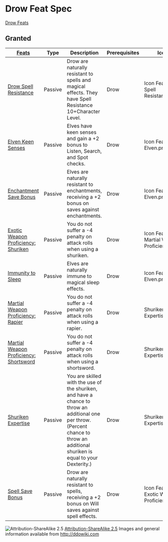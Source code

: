# Drow Feat Spec

[Drow Feats](http://ddowiki.com/page/Category:Drow_feats)

## Granted

|[ ][grantedFeats] [Feats][result] | Type | Description | Prerequisites | Icon |
|----------------------------------------|--------|----|----|---|
|[Drow Spell Resistance](http://ddowiki.com/page/Drow_Spell_Resistance)| Passive | Drow are naturally resistant to spells and magical effects. They have Spell Resistance 10+Character Level. | Drow | Icon Feat Drow Spell Resistance.png |
|[Elven Keen Senses](http://ddowiki.com/page/Elven_Keen_Senses)| Passive |    Elves have keen senses and gain a +2 bonus to Listen, Search, and Spot checks. | Drow | Icon Feat Elven.png|
|[Enchantment Save Bonus](http://ddowiki.com/page/Enchantment_Save_Bonus)| Passive |    Elves are naturally resistant to enchantments, receiving a +2 bonus on saves against enchantments. | Drow | Icon Feat Elven.png|
|[ Exotic Weapon Proficiency: Shuriken](http://ddowiki.com/page/Exotic_Weapon_Proficiency#Shuriken)| Passive |    You do not suffer a -4 penalty on attack rolls when using a shuriken. | Drow | Icon Feat Martial Weapon Proficiency.png |
|[Immunity to Sleep](http://ddowiki.com/page/Immunity_to_Sleep)| Passive |    Elves are naturally immune to magical sleep effects. | Drow | Icon Feat Elven.png|
|[ Martial Weapon Proficiency: Rapier](http://ddowiki.com/page/Martial_Weapon_Proficiency#Rapier)| Passive |    You do not suffer a -4 penalty on attack rolls when using a rapier. | Drow | Shuriken Expertise.PNG|
|[ Martial Weapon Proficiency: Shortsword](http://ddowiki.com/page/Martial_Weapon_Proficiency#Shortsword)| Passive |    You do not suffer a -4 penalty on attack rolls when using a shortsword. | Drow | Shuriken Expertise.PNG|
|[Shuriken Expertise](http://ddowiki.com/page/Shuriken_Expertise)| Passive |    You are skilled with the use of the shuriken, and have a chance to throw an additional one per throw. (Percent chance to throw an additional shuriken is equal to your Dexterity.) | Drow | Shuriken Expertise.PNG |
|[Spell Save Bonus](http://ddowiki.com/page/Spell_Save_Bonus)| Passive |    Drow are naturally resistant to spells, receiving a +2 bonus on Will saves against spell effects. | Drow | Icon Feat Exotic Weapon Proficiency.png |

[grantedFeats]: - "c:verify-rows=#feat:verifyGrantedFeats()"

[availableFeats]: - "c:verify-rows=#feat:verifyAvailableFeats()"

[_matchStrategy_]: - "c:matchStrategy=KeyMatch"

[result]: - "?=#feat"
![Attribution-ShareAlike 2.5](/images/somerights20.png)
[Attribution-ShareAlike 2.5](https://creativecommons.org/licenses/by-sa/2.5/) Images and general information available
from http://ddowiki.com


